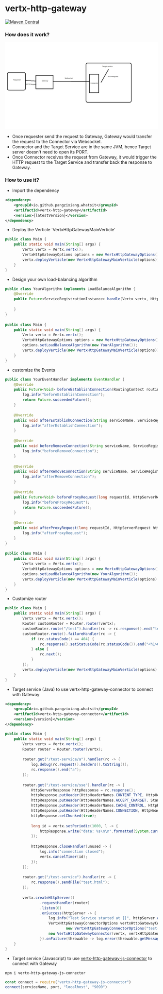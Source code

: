 # vertx-http-gateway
[![Maven Central](https://img.shields.io/maven-central/v/io.github.pangzixiang.whatsit/vertx-http-gateway?logo=apachemaven&logoColor=red)](https://search.maven.org/artifact/io.github.pangzixiang.whatsit/vertx-http-gateway)
### How does it work?
![ConnectionFlow](./ConnectionFlow.jpg)
- Once requester send the request to Gateway, Gateway would transfer the request to the Connector via Websocket.
- Connector and the Target Service are in the same JVM, hence Target server doesn't need to open its PORT.
- Once Connector receives the request from Gateway, it would trigger the HTTP request to the Target Service and transfer back the response to Gateway.
### How to use it?
- Import the dependency
```xml
<dependency>
    <groupId>io.github.pangzixiang.whatsit</groupId>
    <artifactId>vertx-http-gateway</artifactId>
    <version>{latestVersion}</version>
</dependency>
```
- Deploy the Verticle 'VertxHttpGatewayMainVerticle'
```java
public class Main {
    public static void main(String[] args) {
        Vertx vertx = Vertx.vertx();
        VertxHttpGatewayOptions options = new VertxHttpGatewayOptions();
        vertx.deployVerticle(new VertxHttpGatewayMainVerticle(options));
    }
}
```

- Design your own load-balancing algorithm
```java
public class YourAlgorithm implements LoadBalanceAlgorithm {
    @Override
    public Future<ServiceRegistrationInstance> handle(Vertx vertx, HttpServerRequest httpServerRequest, ServiceRegistrationInfo serviceRegistrationInfo) {
        
    }
}

public class Main {
    public static void main(String[] args) {
        Vertx vertx = Vertx.vertx();
        VertxHttpGatewayOptions options = new VertxHttpGatewayOptions();
        options.setLoadBalanceAlgorithm(new YourAlgorithm());
        vertx.deployVerticle(new VertxHttpGatewayMainVerticle(options));
    }
}
```

- customize the Events
```java
public class YourEventHandler implements EventHandler {
    @Override
    public Future<Void> beforeEstablishConnection(RoutingContext routingContext) {
        log.info("beforeEstablishConnection");
        return Future.succeededFuture();
    }

    @Override
    public void afterEstablishConnection(String serviceName, ServiceRegistrationInstance serviceRegistrationInstance) {
        log.info("afterEstablishConnection");
    }

    @Override
    public void beforeRemoveConnection(String serviceName, ServiceRegistrationInstance serviceRegistrationInstance) {
        log.info("beforeRemoveConnection");
    }

    @Override
    public void afterRemoveConnection(String serviceName, ServiceRegistrationInstance serviceRegistrationInstance) {
        log.info("afterRemoveConnection");
    }

    @Override
    public Future<Void> beforeProxyRequest(long requestId, HttpServerRequest httpServerRequest, ServiceRegistrationInstance serviceRegistrationInstance) {
        log.info("beforeProxyRequest");
        return Future.succeededFuture();
    }

    @Override
    public void afterProxyRequest(long requestId, HttpServerRequest httpServerRequest, ServiceRegistrationInstance serviceRegistrationInstance) {
        log.info("afterProxyRequest");
    }
}

public class Main {
    public static void main(String[] args) {
        Vertx vertx = Vertx.vertx();
        VertxHttpGatewayOptions options = new VertxHttpGatewayOptions();
        options.setLoadBalanceAlgorithm(new YourAlgorithm());
        vertx.deployVerticle(new VertxHttpGatewayMainVerticle(options).withEventHandler(new YourEventHandler()));
    }
}
```

- Customize router
```java
public class Main {
    public static void main(String[] args) {
        Vertx vertx = Vertx.vertx();
        Router customRouter = Router.router(vertx);
        customRouter.route("/test").handler(rc -> rc.response().end("test"));
        customRouter.route().failureHandler(rc -> {
            if (rc.statusCode() == 404) {
                rc.response().setStatusCode(rc.statusCode()).end("<h1>Oops! NOT FOUND!</h1>");
            } else {
                rc.next();
            }
        });
        vertx.deployVerticle(new VertxHttpGatewayMainVerticle(options).withCustomRouter(customRouter));
    }
}
```

- Target service (Java) to use vertx-http-gateway-connector to connect with Gateway
```xml
<dependency>
    <groupId>io.github.pangzixiang.whatsit</groupId>
    <artifactId>vertx-http-gateway-connector</artifactId>
    <version>{version}</version>
</dependency>
```
```java
public class Main {
    public static void main(String[] args) {
        Vertx vertx = Vertx.vertx();
        Router router = Router.router(vertx);

        router.get("/test-service/a").handler(rc -> {
            log.debug(rc.request().headers().toString());
            rc.response().end("a");
        });

        router.get("/test-service/sse").handler(rc -> {
            HttpServerResponse httpResponse = rc.response();
            httpResponse.putHeader(HttpHeaderNames.CONTENT_TYPE, HttpHeaderValues.TEXT_EVENT_STREAM);
            httpResponse.putHeader(HttpHeaderNames.ACCEPT_CHARSET, StandardCharsets.UTF_8.name());
            httpResponse.putHeader(HttpHeaderNames.CACHE_CONTROL, HttpHeaderValues.NO_CACHE);
            httpResponse.putHeader(HttpHeaderNames.CONNECTION, HttpHeaderValues.KEEP_ALIVE);
            httpResponse.setChunked(true);

            long id = vertx.setPeriodic(1000, l -> {
                httpResponse.write("data: %s\n\n".formatted(System.currentTimeMillis()));
            });

            httpResponse.closeHandler(unused -> {
                log.info("connection closed");
                vertx.cancelTimer(id);
            });
        });

        router.get("/test-service").handler(rc -> {
            rc.response().sendFile("test.html");
        });

        vertx.createHttpServer()
                .requestHandler(router)
                .listen(0)
                .onSuccess(httpServer -> {
                    log.info("Test Service started at {}", httpServer.actualPort());
                    VertxHttpGatewayConnectorOptions vertxHttpGatewayConnectorOptions =
                            new VertxHttpGatewayConnectorOptions("test-service", httpServer.actualPort(), "localhost", 9090);
                    new VertxHttpGatewayConnector(vertx, vertxHttpGatewayConnectorOptions).connect();
                }).onFailure(throwable -> log.error(throwable.getMessage(), throwable));
    }
}
```
- Target service (Javascript) to use [vertx-http-gateway-js-connector](https://www.npmjs.com/package/vertx-http-gateway-js-connector) to connect with Gateway
```shell
npm i vertx-http-gateway-js-connector
```
```javascript
const connect = require("vertx-http-gateway-js-connector")
connect(serviceName, port, "localhost", "9090")
```